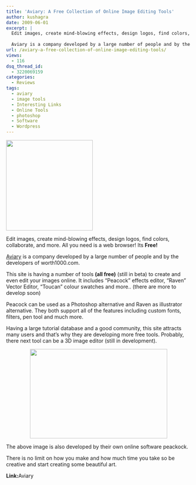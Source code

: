 ```yaml
---
title: 'Aviary: A Free Collection of Online Image Editing Tools'
author: kushagra
date: 2009-06-01
excerpt: |
  Edit images, create mind-blowing effects, design logos, find colors, collaborate, and more. All you need is a web browser! Its Free!
  
  Aviary is a company developed by a large number of people and by the developers of worth1000.com.
url: /aviary-a-free-collection-of-online-image-editing-tools/
views:
  - 116
dsq_thread_id:
  - 3220069159
categories:
  - Reviews
tags:
  - aviary
  - image tools
  - Interesting Links
  - Online Tools
  - photoshop
  - Software
  - Wordpress
---
```

<img class="alignleft" src="http://aviary.com/images/layout/infopages/documentation-egg.jpg" alt="" width="236" height="246" />

Edit images, create mind-blowing effects, design logos, find colors, collaborate, and more. All you need is a web browser! Its **Free!**

<a href="http://aviary.com/tools" onclick="_gaq.push(['_trackEvent', 'outbound-article', 'http://aviary.com/tools', 'Aviary']);" target="_blank">Aviary</a> is a company developed by a large number of people and by the developers of worth1000.com.

This site is having a number of tools **(all free)** (still in beta) to create and even edit your images online. It includes &#8220;Peacock&#8221; effects editor, &#8220;Raven&#8221; Vector Editor, &#8220;Toucan&#8221; colour swatches and more.. (there are more to develop soon)

Peacock can be used as a Photoshop alternative and Raven as illustrator alternative. They both support all of the features including custom fonts, filters, pen tool and much more.

Having a large tutorial database and a good community, this site attracts many users and that&#8217;s why they are developing more free tools. Probably, there next tool can be a 3D image editor (still in development).

<p style="text-align: center;">
  <img class="aligncenter" src="http://rookery1.viary.com/storagev12/591500/591585_a1c4_625x625.jpg" alt="" width="374" height="243" />
</p>

<p style="text-align: left;">
  The above image is also developed by their own online software peackock.
</p>

<p style="text-align: left;">
  There is no limit on how you make and how much time you take so be creative and start creating some beautiful art.
</p>

<p style="text-align: left;">
  <strong>Link:</strong>Aviary
</p>

